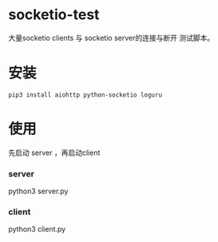 # socketio-test

大量socketio clients 与 socketio server的连接与断开 测试脚本。

# 安装
`pip3 install aiohttp python-socketio loguru`

# 使用
先启动 server ，再启动client

### server
python3 server.py

### client
python3 client.py
